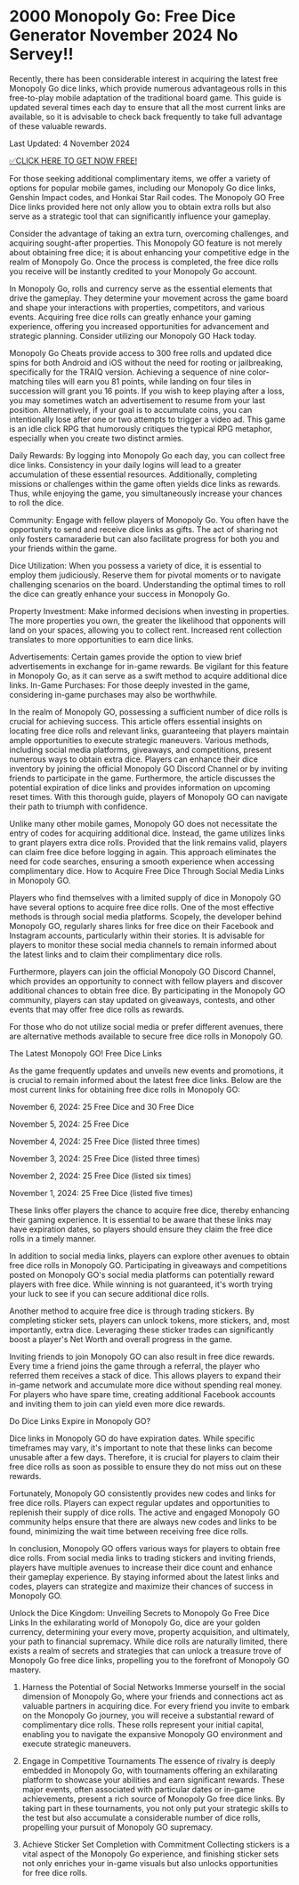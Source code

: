 # 2000 Monopoly Go: Free Dice Generator November 2024 No Servey!!


Recently, there has been considerable interest in acquiring the latest free Monopoly Go dice links, which provide numerous advantageous rolls in this free-to-play mobile adaptation of the traditional board game. This guide is updated several times each day to ensure that all the most current links are available, so it is advisable to check back frequently to take full advantage of these valuable rewards.

Last Updated: 4 November 2024

[✅CLICK HERE TO GET NOW FREE!](https://mono-polygo-c584d7.netlify.app/)

For those seeking additional complimentary items, we offer a variety of options for popular mobile games, including our Monopoly Go dice links, Genshin Impact codes, and Honkai Star Rail codes. The Monopoly GO Free Dice links provided here not only allow you to obtain extra rolls but also serve as a strategic tool that can significantly influence your gameplay.

Consider the advantage of taking an extra turn, overcoming challenges, and acquiring sought-after properties. This Monopoly GO feature is not merely about obtaining free dice; it is about enhancing your competitive edge in the realm of Monopoly Go. Once the process is completed, the free dice rolls you receive will be instantly credited to your Monopoly Go account.

In Monopoly Go, rolls and currency serve as the essential elements that drive the gameplay. They determine your movement across the game board and shape your interactions with properties, competitors, and various events. Acquiring free dice rolls can greatly enhance your gaming experience, offering you increased opportunities for advancement and strategic planning. Consider utilizing our Monopoly GO Hack today.

Monopoly Go Cheats provide access to 300 free rolls and updated dice spins for both Android and iOS without the need for rooting or jailbreaking, specifically for the TRAIQ version. Achieving a sequence of nine color-matching tiles will earn you 81 points, while landing on four tiles in succession will grant you 16 points. If you wish to keep playing after a loss, you may sometimes watch an advertisement to resume from your last position. Alternatively, if your goal is to accumulate coins, you can intentionally lose after one or two attempts to trigger a video ad. This game is an idle click RPG that humorously critiques the typical RPG metaphor, especially when you create two distinct armies.

Daily Rewards: By logging into Monopoly Go each day, you can collect free dice links. Consistency in your daily logins will lead to a greater accumulation of these essential resources. Additionally, completing missions or challenges within the game often yields dice links as rewards. Thus, while enjoying the game, you simultaneously increase your chances to roll the dice.

Community: Engage with fellow players of Monopoly Go. You often have the opportunity to send and receive dice links as gifts. The act of sharing not only fosters camaraderie but can also facilitate progress for both you and your friends within the game.

Dice Utilization: When you possess a variety of dice, it is essential to employ them judiciously. Reserve them for pivotal moments or to navigate challenging scenarios on the board. Understanding the optimal times to roll the dice can greatly enhance your success in Monopoly Go.

Property Investment: Make informed decisions when investing in properties. The more properties you own, the greater the likelihood that opponents will land on your spaces, allowing you to collect rent. Increased rent collection translates to more opportunities to earn dice links.

Advertisements: Certain games provide the option to view brief advertisements in exchange for in-game rewards. Be vigilant for this feature in Monopoly Go, as it can serve as a swift method to acquire additional dice links. In-Game Purchases: For those deeply invested in the game, considering in-game purchases may also be worthwhile.

In the realm of Monopoly GO, possessing a sufficient number of dice rolls is crucial for achieving success. This article offers essential insights on locating free dice rolls and relevant links, guaranteeing that players maintain ample opportunities to execute strategic maneuvers. Various methods, including social media platforms, giveaways, and competitions, present numerous ways to obtain extra dice. Players can enhance their dice inventory by joining the official Monopoly GO Discord Channel or by inviting friends to participate in the game. Furthermore, the article discusses the potential expiration of dice links and provides information on upcoming reset times. With this thorough guide, players of Monopoly GO can navigate their path to triumph with confidence.

Unlike many other mobile games, Monopoly GO does not necessitate the entry of codes for acquiring additional dice. Instead, the game utilizes links to grant players extra dice rolls. Provided that the link remains valid, players can claim free dice before logging in again. This approach eliminates the need for code searches, ensuring a smooth experience when accessing complimentary dice. How to Acquire Free Dice Through Social Media Links in Monopoly GO.

Players who find themselves with a limited supply of dice in Monopoly GO have several options to acquire free dice rolls. One of the most effective methods is through social media platforms. Scopely, the developer behind Monopoly GO, regularly shares links for free dice on their Facebook and Instagram accounts, particularly within their stories. It is advisable for players to monitor these social media channels to remain informed about the latest links and to claim their complimentary dice rolls.

Furthermore, players can join the official Monopoly GO Discord Channel, which provides an opportunity to connect with fellow players and discover additional chances to obtain free dice. By participating in the Monopoly GO community, players can stay updated on giveaways, contests, and other events that may offer free dice rolls as rewards.

For those who do not utilize social media or prefer different avenues, there are alternative methods available to secure free dice rolls in Monopoly GO.

The Latest Monopoly GO! Free Dice Links

As the game frequently updates and unveils new events and promotions, it is crucial to remain informed about the latest free dice links. Below are the most current links for obtaining free dice rolls in Monopoly GO:

November 6, 2024: 25 Free Dice and 30 Free Dice

November 5, 2024: 25 Free Dice

November 4, 2024: 25 Free Dice (listed three times)

November 3, 2024: 25 Free Dice (listed three times)

November 2, 2024: 25 Free Dice (listed six times)

November 1, 2024: 25 Free Dice (listed five times)

These links offer players the chance to acquire free dice, thereby enhancing their gaming experience. It is essential to be aware that these links may have expiration dates, so players should ensure they claim the free dice rolls in a timely manner.

In addition to social media links, players can explore other avenues to obtain free dice rolls in Monopoly GO. Participating in giveaways and competitions posted on Monopoly GO's social media platforms can potentially reward players with free dice. While winning is not guaranteed, it's worth trying your luck to see if you can secure additional dice rolls.

Another method to acquire free dice is through trading stickers. By completing sticker sets, players can unlock tokens, more stickers, and, most importantly, extra dice. Leveraging these sticker trades can significantly boost a player's Net Worth and overall progress in the game.

Inviting friends to join Monopoly GO can also result in free dice rewards. Every time a friend joins the game through a referral, the player who referred them receives a stack of dice. This allows players to expand their in-game network and accumulate more dice without spending real money. For players who have spare time, creating additional Facebook accounts and inviting them to join can yield even more dice rewards.

Do Dice Links Expire in Monopoly GO?

Dice links in Monopoly GO do have expiration dates. While specific timeframes may vary, it's important to note that these links can become unusable after a few days. Therefore, it is crucial for players to claim their free dice rolls as soon as possible to ensure they do not miss out on these rewards.

Fortunately, Monopoly GO consistently provides new codes and links for free dice rolls. Players can expect regular updates and opportunities to replenish their supply of dice rolls. The active and engaged Monopoly GO community helps ensure that there are always new codes and links to be found, minimizing the wait time between receiving free dice rolls.

In conclusion, Monopoly GO offers various ways for players to obtain free dice rolls. From social media links to trading stickers and inviting friends, players have multiple avenues to increase their dice count and enhance their gameplay experience. By staying informed about the latest links and codes, players can strategize and maximize their chances of success in Monopoly GO.

Unlock the Dice Kingdom: Unveiling Secrets to Monopoly Go Free Dice Links In the exhilarating world of Monopoly Go, dice are your golden currency, determining your every move, property acquisition, and ultimately, your path to financial supremacy. While dice rolls are naturally limited, there exists a realm of secrets and strategies that can unlock a treasure trove of Monopoly Go free dice links, propelling you to the forefront of Monopoly GO mastery.

1. Harness the Potential of Social Networks Immerse yourself in the social dimension of Monopoly Go, where your friends and connections act as valuable partners in acquiring dice. For every friend you invite to embark on the Monopoly Go journey, you will receive a substantial reward of complimentary dice rolls. These rolls represent your initial capital, enabling you to navigate the expansive Monopoly GO environment and execute strategic maneuvers.

2. Engage in Competitive Tournaments The essence of rivalry is deeply embedded in Monopoly Go, with tournaments offering an exhilarating platform to showcase your abilities and earn significant rewards. These major events, often associated with particular dates or in-game achievements, present a rich source of Monopoly Go free dice links. By taking part in these tournaments, you not only put your strategic skills to the test but also accumulate a considerable number of dice rolls, propelling your pursuit of Monopoly GO supremacy.

3. Achieve Sticker Set Completion with Commitment Collecting stickers is a vital aspect of the Monopoly Go experience, and finishing sticker sets not only enriches your in-game visuals but also unlocks opportunities for free dice rolls.
